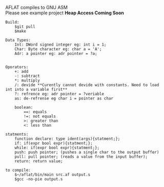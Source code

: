 AFLAT compiles to GNU ASM <br>
Please see example project
**Heap Access Coming Soon**

    Build:
        $git pull
        $make

    Data Types:
        Int: DWord signed integer eg: int i = 1;
        Char: Byte character eg: char a = 'A';
        Adr: a pointer eg: adr pointer = ?a;


    Oporators:
        +: add
        -: subtract
        *: multiply
        /: devide **Curently cannot devide with constants. Need to load int into a variable first**
        ?: refrence eg: adr pointer = ?veriable
        as: de-refrense eg char i = pointer as char

        boolean:
            ==: equals
            !=: not equals
            >: greater than
            <: less than

    statments:
        function declare: type ident(args){statment;};
        if: if(expr bool expr){statment;};
        while: if(expr bool expr){statment;};
        push: push pointer; (pushes a single char to the output buffer)
        pull: pull pointer; (reads a value from the input buffer);
        return: return value;

    to compile:
        $~/aflat/bin/main src.af output.s
        $gcc -no-pie output.s
